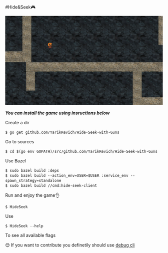 #Hide&Seek🎮

![](preview.png)

**_You can install the game using insructions below_**

Create a dir

```
$ go get github.com/YarikRevich/Hide-Seek-with-Guns
```

Go to sources
```
$ cd $(go env GOPATH)/src/github.com/YarikRevich/Hide-Seek-with-Guns
```

Use Bazel

```
$ sudo bazel build :deps
$ sudo bazel build --action_env=USER=$USER :service_env --spawn_strategy=standalone
$ sudo bazel build //cmd:hide-seek-client 
```

Run and enjoy the game👌

```
$ HideSeek
```

Use 

```
$ HideSeek --help
```

To see all available flags

😊 If you want to contribute you definetily should use [debug cli](DEBUG.md)


